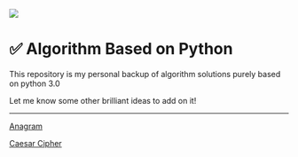 ![](https://img.shields.io/badge/Language-Python3-brightgreen?style=flat-square)

# ✅ Algorithm Based on Python

This repository is my personal backup of algorithm solutions purely based on python 3.0

Let me know some other brilliant ideas to add on it!

--------

[Anagram](<https://github.com/euneestella/algorithm-based-on-python/tree/master/personal/anagram>)

[Caesar Cipher](<https://github.com/euneestella/algorithm-based-on-python/tree/master/personal/caesar_cipher>)

